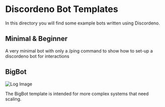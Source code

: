 # Discordeno Bot Templates

In this directory you will find some example bots written using Discordeno.

## Minimal & Beginner

A very minimal bot with only a /ping command to show how to set-up a discordeno bot for interactions

## BigBot

![Log Image](https://i.imgur.com/09skKfz.png)

The BigBot template is intended for more complex systems that need scaling.
